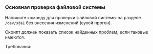 
### Основная проверка файловой системы

Напишите команду для проверки файловой системы на разделе `/dev/sda1` без внесения изменений (сухой прогон).

Скрипт должен показать список найденных проблем, если таковые имеются.

Требования:
